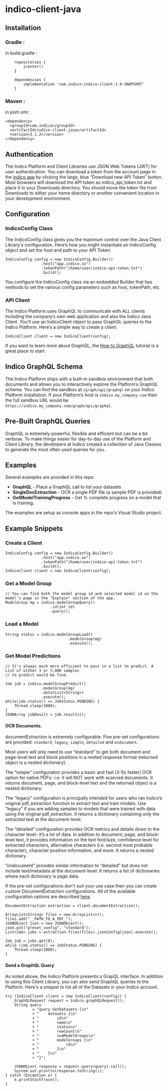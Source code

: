# indico-client-java

## Installation

### Gradle :
 in build.gradle : 
```
    repositories {
        jcenter()
    }

    dependencies {
        implementation 'com.indico:indico-client:1.0-SNAPSHOT'
    }
```

### Maven :
 in pom.xml : 
```
<dependency>
  <groupId>com.indico</groupId>
  <artifactId>indico-client-java</artifactId>
  <version>3.1.2</version>
</dependency>
```

## Authentication

The Indico Platform and Client Libraries use JSON Web Tokens (JWT) for user authentication. You can download a token 
from the account page in the [indico app](https://app.indico.io/auth/account) by clicking the large, blue “Download new API Token” 
button. Most browsers will download the API token as indico_api_token.txt and place it in your Downloads directory. You should move 
the token file from Downloads to either your home directory or another convenient location in your development environment. 

## Configuration

### IndicoConfig Class
The IndicoConfig class gives you the maximum control over the Java Client Library's configuration. Here’s how you might instantiate 
an IndicoConfig object and set the host and path to your API Token:
```
IndicoConfig config = new IndicoConfig.Builder()
                .host("app.indico.io")
                .tokenPath("/home/user/indico-api-token.txt")
                .build();
```
You configure the IndicoConfig class via an embedded Builder that has methods to set the various config parameters such as 
host, tokenPath, etc.

### API Client

The Indico Platform uses GraphQL to communicate with ALL clients including the company’s own web application and also the 
Indico Java Client. You’ll use an IndicoClient object to pass GraphQL queries to the Indico Platform. Here’s a simple way 
to create a client:
```
IndicoClient client = new IndicoClient(config);
```
If you want to learn more about GraphQL, the [How to GraphQL](https://www.howtographql.com/) tutorial is a great place to start.

## Indico GraphQL Schema

The Indico Platform ships with a built-in sandbox environment that both documents and allows you to interactively explore 
the Platform’s GraphQL schema. You can find the sandbox at `/graph/api/graphql` on your Indico Platform installation. If your 
Platform’s host is `indico.my_company.com` then the full sandbox URL would be `https://indico.my_company.com/graph/api/graphql`. 

## Pre-Built GraphQL Queries

GraphQL is extremely powerful, flexible and efficient but can be a bit verbose. To make things easier for day-to-day use of the 
Platform and Client Library, the developers at Indico created a collection of Java Classes to generate the most often used 
queries for you. 

## Examples

Several examples are provided in this repo:

* **GraphQL** - Place a GraphQL call to list your datasets
* **SingleDocExtraction** - OCR a single PDF file (a sample PDF is provided)
* **GetModelTrainingProgress** - Get % complete progress on a model that is training.

The examples are setup as console apps in the repo's Visual Studio project.

## Example Snippets

### Create a Client
```
IndicoConfig config = new IndicoConfig.Builder()
                .host("app.indico.io")
                .tokenPath("/home/user/indico-api-token.txt")
                .build();
IndicoClient client = new IndicoClient(config);
```

### Get a Model Group 
```
// You can find both the model group id and selected model id on the model's page in the "Explain" section of the app. 
ModelGroup mg = indico.modelGroupQuery()
                    .id(int id)
                    .query();
```

### Load a Model
```
String status = indico.modelGroupLoad()
                            .modelGroup(mg)
                            .execute();
```

### Get Model Predictions
```
// It's always much more efficient to pass in a list to predict. A List of either 3 or 3,000 samples
// to predict would be fine.

Job job = indico.modelGroupPredict()
                .modelGroup(mg)
                .data(List<String>)
                .execute();
while(job.status() == JobStatus.PENDING) {
    Thread.sleep(1000);
}
JSONArray jobResult = job.results();
```

#### OCR Documents.

documentExtraction is extremely configurable. Five pre-set configurations are provided: `standard`, `legacy`, `simple`, `detailed` and `ondocument`.

Most users will only need to use “standard” to get both document and page-level text and block positions in a nested 
response format (returned object is a nested dictionary).

The “simple” configuration provides a basic and fast (3-5x faster) OCR option for native PDFs- i.e. it will NOT work 
with scanned documents. It returns document, page, and block-level text and the returned object is a nested dictionary.

The “legacy” configuration is principally intended for users who ran Indico’s original pdf_extraction function to 
extract text and train models. Use “legacy” if you are adding samples to models that were trained with data using 
the original pdf_extraction. It returns a dictionary containing only the extracted text at the document-level.

The “detailed” configuration provides OCR metrics and details down to the character level- it’s a lot of data. In 
addition to document, page, and block-level text, it provides information on the text font/size, confidence level 
for extracted characters, alternative characters (i.e. second most probable character), character position information, 
and more. It returns a nested dictionary.

“ondocument” provides similar information to “detailed” but does not include text/metadata at the document-level. It 
returns a list of dictionaries where each dictionary is page data.

If the pre-set configurations don't suit your use case then you can create custom DocumentExtraction configurations.
All of the available configuration options are described [here](https://indicodatasolutions.github.io/indico-client-python/docextract_settings.html).

```
DocumentExtraction extraction = client.documentExtraction();

ArrayList<String> files = new ArrayList<>();
files.add("__PATH_TO_A_PDF_");
JSONObject json = new JSONObject();
json.put("preset_config", "standard");
List<Job> jobs = extraction.files(files).jsonConfig(json).execute();

Job job = jobs.get(0);
while (job.status() == JobStatus.PENDING) {
    Thread.sleep(1000);
}
```

#### Send a GraphQL Query

As noted above, the Indico Platform presents a GrapQL interface. In addition
to using this Client Library, you can also send GraphQL queries to the Platform.
Here's a snippet to list all of the Datasets in your Indico account.

```
try (IndicoClient client = new IndicoClient(config)) {
    GraphQLRequest request = indico.graphQLRequest();
    String query
            = "query GetDatasets {\n"
            + "    datasets {\n"
            + "        id\n"
            + "        name\n"
            + "        status\n"
            + "        rowCount\n"
            + "        numModelGroups\n"
            + "        modelGroups {\n"
            + "            id\n"
            + "        }\n"
            + "    }\n"
            + "}";

    JSONObject response = request.query(query).call();
    System.out.println(response.toString());
} catch (Exception e) {
    e.printStackTrace();
}
```
